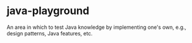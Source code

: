 # java-playground
An area in which to test Java knowledge by implementing one's own, e.g., design patterns, Java features, etc.
